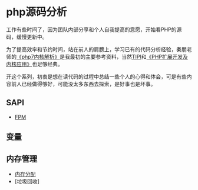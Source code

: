 # php源码分析
工作有些时间了，因为团队内部分享和个人自我提高的意愿，开始看PHP的源码，缓慢更新中。

为了提高效率和节约时间，站在前人的肩膀上，学习已有的代码分析经验，秦朋老师的[《php7内核解析》](https://github.com/pangudashu/php7-internal)是我最初的主要参考资料，当然[TIPI](http://www.php-internals.com/book/)和[《PHP扩展开发及内核应用》](https://legacy.gitbook.com/book/webrainsbook/walu-phpbook/details)也足够经典。

开这个系列，初衷是想在读代码的过程中总结一些个人的心得和体会，可是有些内容前人已经做得够好，可能没太多东西去探索，是好事也是坏事。

## SAPI
* [FPM](sapi/fpm.md)

## 变量

## 内存管理
* [内存分配]()
* [垃圾回收]
